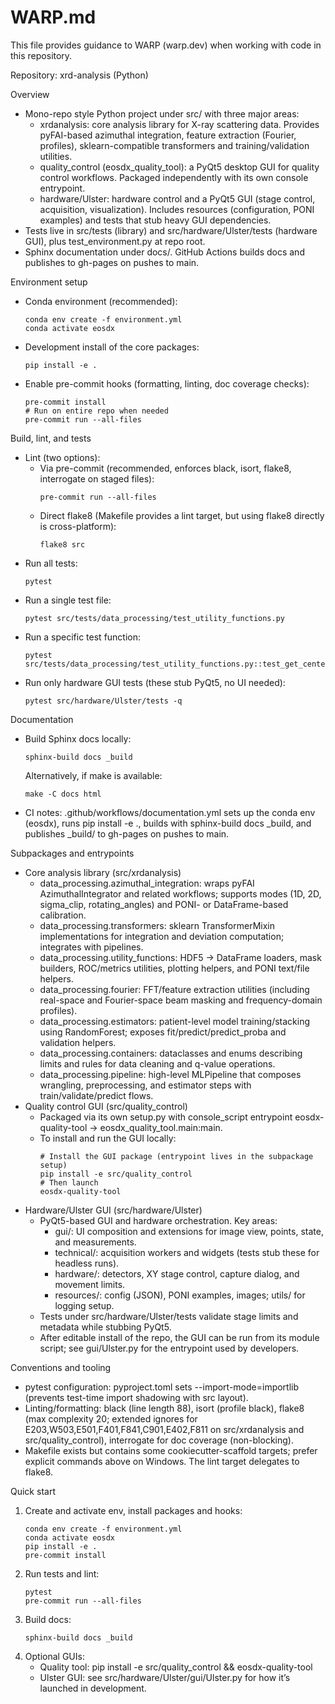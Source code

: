 # WARP.md

This file provides guidance to WARP (warp.dev) when working with code in this repository.

Repository: xrd-analysis (Python)

Overview
- Mono-repo style Python project under src/ with three major areas:
  - xrdanalysis: core analysis library for X-ray scattering data. Provides pyFAI-based azimuthal integration, feature extraction (Fourier, profiles), sklearn-compatible transformers and training/validation utilities.
  - quality_control (eosdx_quality_tool): a PyQt5 desktop GUI for quality control workflows. Packaged independently with its own console entrypoint.
  - hardware/Ulster: hardware control and a PyQt5 GUI (stage control, acquisition, visualization). Includes resources (configuration, PONI examples) and tests that stub heavy GUI dependencies.
- Tests live in src/tests (library) and src/hardware/Ulster/tests (hardware GUI), plus test_environment.py at repo root.
- Sphinx documentation under docs/. GitHub Actions builds docs and publishes to gh-pages on pushes to main.

Environment setup
- Conda environment (recommended):
  ```pwsh
  conda env create -f environment.yml
  conda activate eosdx
  ```
- Development install of the core packages:
  ```pwsh
  pip install -e .
  ```
- Enable pre-commit hooks (formatting, linting, doc coverage checks):
  ```pwsh
  pre-commit install
  # Run on entire repo when needed
  pre-commit run --all-files
  ```

Build, lint, and tests
- Lint (two options):
  - Via pre-commit (recommended, enforces black, isort, flake8, interrogate on staged files):
    ```pwsh
    pre-commit run --all-files
    ```
  - Direct flake8 (Makefile provides a lint target, but using flake8 directly is cross-platform):
    ```pwsh
    flake8 src
    ```
- Run all tests:
  ```pwsh
  pytest
  ```
- Run a single test file:
  ```pwsh
  pytest src/tests/data_processing/test_utility_functions.py
  ```
- Run a specific test function:
  ```pwsh
  pytest src/tests/data_processing/test_utility_functions.py::test_get_center
  ```
- Run only hardware GUI tests (these stub PyQt5, no UI needed):
  ```pwsh
  pytest src/hardware/Ulster/tests -q
  ```

Documentation
- Build Sphinx docs locally:
  ```pwsh
  sphinx-build docs _build
  ```
  Alternatively, if make is available:
  ```pwsh
  make -C docs html
  ```
- CI notes: .github/workflows/documentation.yml sets up the conda env (eosdx), runs pip install -e ., builds with sphinx-build docs _build, and publishes _build/ to gh-pages on pushes to main.

Subpackages and entrypoints
- Core analysis library (src/xrdanalysis)
  - data_processing.azimuthal_integration: wraps pyFAI AzimuthalIntegrator and related workflows; supports modes (1D, 2D, sigma_clip, rotating_angles) and PONI- or DataFrame-based calibration.
  - data_processing.transformers: sklearn TransformerMixin implementations for integration and deviation computation; integrates with pipelines.
  - data_processing.utility_functions: HDF5 → DataFrame loaders, mask builders, ROC/metrics utilities, plotting helpers, and PONI text/file helpers.
  - data_processing.fourier: FFT/feature extraction utilities (including real-space and Fourier-space beam masking and frequency-domain profiles).
  - data_processing.estimators: patient-level model training/stacking using RandomForest; exposes fit/predict/predict_proba and validation helpers.
  - data_processing.containers: dataclasses and enums describing limits and rules for data cleaning and q-value operations.
  - data_processing.pipeline: high-level MLPipeline that composes wrangling, preprocessing, and estimator steps with train/validate/predict flows.
- Quality control GUI (src/quality_control)
  - Packaged via its own setup.py with console_script entrypoint eosdx-quality-tool → eosdx_quality_tool.main:main.
  - To install and run the GUI locally:
    ```pwsh
    # Install the GUI package (entrypoint lives in the subpackage setup)
    pip install -e src/quality_control
    # Then launch
    eosdx-quality-tool
    ```
- Hardware/Ulster GUI (src/hardware/Ulster)
  - PyQt5-based GUI and hardware orchestration. Key areas:
    - gui/: UI composition and extensions for image view, points, state, and measurements.
    - technical/: acquisition workers and widgets (tests stub these for headless runs).
    - hardware/: detectors, XY stage control, capture dialog, and movement limits.
    - resources/: config (JSON), PONI examples, images; utils/ for logging setup.
  - Tests under src/hardware/Ulster/tests validate stage limits and metadata while stubbing PyQt5.
  - After editable install of the repo, the GUI can be run from its module script; see gui/Ulster.py for the entrypoint used by developers.

Conventions and tooling
- pytest configuration: pyproject.toml sets --import-mode=importlib (prevents test-time import shadowing with src layout).
- Linting/formatting: black (line length 88), isort (profile black), flake8 (max complexity 20; extended ignores for E203,W503,E501,F401,F841,C901,E402,F811 on src/xrdanalysis and src/quality_control), interrogate for doc coverage (non-blocking).
- Makefile exists but contains some cookiecutter-scaffold targets; prefer explicit commands above on Windows. The lint target delegates to flake8.

Quick start
1) Create and activate env, install packages and hooks:
   ```pwsh
   conda env create -f environment.yml
   conda activate eosdx
   pip install -e .
   pre-commit install
   ```
2) Run tests and lint:
   ```pwsh
   pytest
   pre-commit run --all-files
   ```
3) Build docs:
   ```pwsh
   sphinx-build docs _build
   ```
4) Optional GUIs:
   - Quality tool: pip install -e src/quality_control && eosdx-quality-tool
   - Ulster GUI: see src/hardware/Ulster/gui/Ulster.py for how it’s launched in development.
